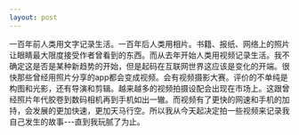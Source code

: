 ```yaml
---
layout: post
---
```


一百年前人类用文字记录生活。一百年后人类用相片。书籍、报纸、网络上的照片让眼睛最大限度接受作者曾看到的东西。而从去年开始人类用视频记录生活。我不确定这是否是某种新趋势的开始，但是起码在互联网世界这应该是变化的开端。很快那些曾经用照片分享的app都会变成视频。会有视频摄影大赛。评价的不单纯是构图和光影，还有导演和剪辑。越来越多的视频拍摄设配会出现在市场上。这跟曾经照片年代胶卷到数码相机再到手机如出一辙。而视频有了更快的网速和手机的加持，会发展的更加快速，更加天马行空。所以我从今天起决定拍一些视频来记录我自己发生的故事---直到我玩腻了为止。